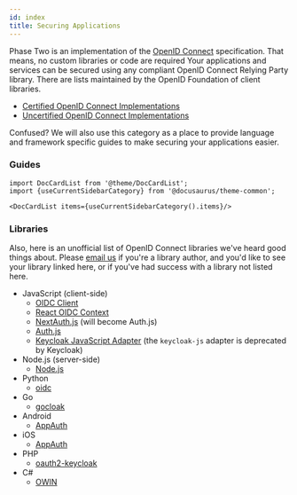 ```yaml
---
id: index
title: Securing Applications
---
```


Phase Two is an implementation of the [OpenID Connect](https://openid.net/connect/) specification. That means, no custom libraries or code are required Your applications and services can be secured using any compliant OpenID Connect Relying Party library. There are lists maintained by the OpenID Foundation of client libraries.

- [Certified OpenID Connect Implementations](http://openid.net/developers/certified/)
- [Uncertified OpenID Connect Implementations](http://openid.net/developers/uncertified/)

Confused? We will also use this category as a place to provide language and framework specific guides to make securing your applications easier.

### Guides

```mdx-code-block
import DocCardList from '@theme/DocCardList';
import {useCurrentSidebarCategory} from '@docusaurus/theme-common';

<DocCardList items={useCurrentSidebarCategory().items}/>
```

### Libraries

Also, here is an unofficial list of OpenID Connect libraries we've heard good things about. Please [email us](mailto:support@phasetwo.io) if you're a library author, and you'd like to see your library linked here, or if you've had success with a library not listed here.

- JavaScript (client-side)
  - [OIDC Client](https://github.com/authts/oidc-client-ts)
  - [React OIDC Context](https://github.com/authts/react-oidc-context)
  - [NextAuth.js](https://next-auth.js.org/) (will become Auth.js)
  - [Auth.js](https://authjs.dev/)
  - [Keycloak JavaScript Adapter](https://www.keycloak.org/docs/latest/securing_apps/#_javascript_adapter) (the `keycloak-js` adapter is deprecated by Keycloak)
- Node.js (server-side)
  - [Node.js](https://www.keycloak.org/docs/latest/securing_apps/#_nodejs_adapter)
- Python
  - [oidc](https://pypi.org/project/oic/)
- Go
  - [gocloak](https://github.com/Nerzal/gocloak)
- Android
  - [AppAuth](https://github.com/openid/AppAuth-Android)
- iOS
  - [AppAuth](https://github.com/openid/AppAuth-iOS)
- PHP
  - [oauth2-keycloak](https://github.com/stevenmaguire/oauth2-keycloak)
- C#
  - [OWIN](https://github.com/dylanplecki/KeycloakOwinAuthentication)
